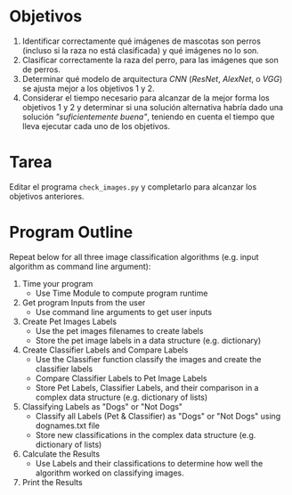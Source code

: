 # Objetivos

1. Identificar correctamente qué imágenes de mascotas son perros (incluso si la raza no está clasificada) y qué imágenes no lo son.
2. Clasificar correctamente la raza del perro, para las imágenes que son de perros.
3. Determinar qué modelo de arquitectura _CNN_ (_ResNet_, _AlexNet_, o _VGG_) se ajusta mejor a los objetivos 1 y 2.
4. Considerar el tiempo necesario para alcanzar de la mejor forma los objetivos 1 y 2 y determinar si una solución alternativa habría dado una solución _"suficientemente buena"_, teniendo en cuenta el tiempo que lleva ejecutar cada uno de los objetivos.

# Tarea

Editar el programa `check_images.py` y completarlo para alcanzar los objetivos anteriores.


# Program Outline
Repeat below for all three image classification algorithms (e.g. input algorithm as command line argument):

1. Time your program
   * Use Time Module to compute program runtime
2. Get program Inputs from the user
   * Use command line arguments to get user inputs
3. Create Pet Images Labels
   * Use the pet images filenames to create labels
   * Store the pet image labels in a data structure (e.g. dictionary)
4. Create Classifier Labels and Compare Labels
   * Use the Classifier function classify the images and create the classifier labels
    * Compare Classifier Labels to Pet Image Labels
    * Store Pet Labels, Classifier Labels, and their comparison in a complex data structure (e.g. dictionary of lists)
5. Classifying Labels as "Dogs" or "Not Dogs"
    * Classify all Labels (Pet & Classifier) as "Dogs" or "Not Dogs" using dognames.txt file
    * Store new classifications in the complex data structure (e.g. dictionary of lists)
6. Calculate the Results
    * Use Labels and their classifications to determine how well the algorithm worked on classifying images.
7. Print the Results

